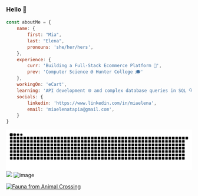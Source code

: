 ### Hello 🌸

```javascript
const aboutMe = {
    name: {
        first: "Mia",
        last: "Elena",
        pronouns: 'she/her/hers',
    },
    experience: {
        curr: 'Building a Full-Stack Ecommerce Platform 🛒',
        prev: 'Computer Science @ Hunter College 🎓'
    },
    workingOn: 'eCart',
    learning: 'API development 🌐 and complex database queries in SQL 🔍',
    socials: {
        linkedin: 'https://www.linkedin.com/in/miaelena',
        email: 'miaelenatapia@gmail.com',
    }
}
```
![GitHub Contribution Grid Snake](https://raw.githubusercontent.com/miaskyelena/contribution_snk/output/github-contribution-grid-snake.svg)
![](https://visitcount.itsvg.in/api?id=miasdk&icon=3&color=1)
![image](https://github.com/user-attachments/assets/0925f945-e3de-4c4f-bea3-b7c493e3d65a)

<a href="https://[your_special_location]"> 
  <img src="![image](https://github.com/user-attachments/assets/a396f153-404c-467b-8fb1-5599feb0a3a0)
" alt="Fauna from Animal Crossing" width="100" height="100"> 
</a>
